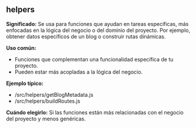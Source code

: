 ## helpers

**Significado:**
Se usa para funciones que ayudan en tareas específicas, más enfocadas en la lógica del negocio o del dominio del proyecto. Por ejemplo, obtener datos específicos de un blog o construir rutas dinámicas.

**Uso común:**

- Funciones que complementan una funcionalidad específica de tu proyecto.
- Pueden estar más acopladas a la lógica del negocio.

**Ejemplo típico:**

- /src/helpers/getBlogMetadata.js
- /src/helpers/buildRoutes.js

**Cuándo elegirlo:**
Si las funciones están más relacionadas con el negocio del proyecto y menos genéricas.
